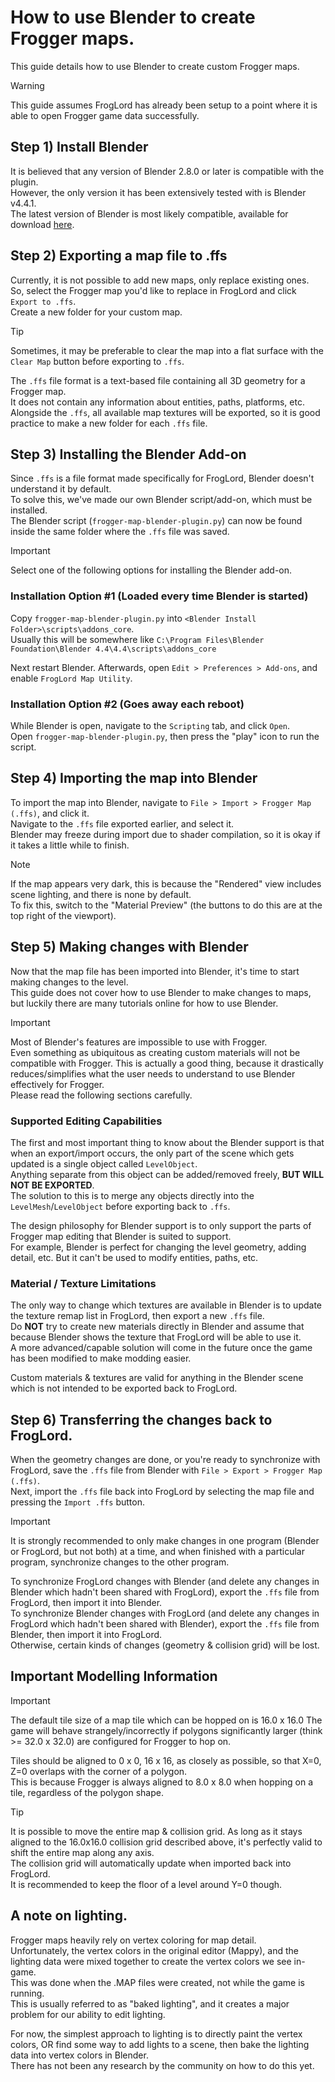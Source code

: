 # How to use Blender to create Frogger maps.
This guide details how to use Blender to create custom Frogger maps.  
> [!WARNING]
> This guide assumes FrogLord has already been setup to a point where it is able to open Frogger game data successfully.

## Step 1) Install Blender
It is believed that any version of Blender 2.8.0 or later is compatible with the plugin.  
However, the only version it has been extensively tested with is Blender v4.4.1.  
The latest version of Blender is most likely compatible, available for download [here](https://www.blender.org/download/).  

## Step 2) Exporting a map file to .ffs
Currently, it is not possible to add new maps, only replace existing ones.  
So, select the Frogger map you'd like to replace in FrogLord and click `Export to .ffs`.  
Create a new folder for your custom map.  

> [!TIP]
> Sometimes, it may be preferable to clear the map into a flat surface with the `Clear Map` button before exporting to `.ffs`.  

The `.ffs` file format is a text-based file containing all 3D geometry for a Frogger map.  
It does not contain any information about entities, paths, platforms, etc.  
Alongside the `.ffs`, all available map textures will be exported, so it is good practice to make a new folder for each `.ffs` file.  

## Step 3) Installing the Blender Add-on
Since `.ffs` is a file format made specifically for FrogLord, Blender doesn't understand it by default.  
To solve this, we've made our own Blender script/add-on, which must be installed.  
The Blender script (`frogger-map-blender-plugin.py`) can now be found inside the same folder where the `.ffs` file was saved.  

> [!IMPORTANT]
> Select one of the following options for installing the Blender add-on.

### Installation Option #1 (Loaded every time Blender is started)
Copy `frogger-map-blender-plugin.py` into `<Blender Install Folder>\scripts\addons_core`.  
Usually this will be somewhere like `C:\Program Files\Blender Foundation\Blender 4.4\4.4\scripts\addons_core`  

Next restart Blender. Afterwards, open `Edit > Preferences > Add-ons`, and enable `FrogLord Map Utility`.  

### Installation Option #2 (Goes away each reboot)
While Blender is open, navigate to the `Scripting` tab, and click `Open`.  
Open `frogger-map-blender-plugin.py`,  then press the "play" icon to run the script.  


## Step 4) Importing the map into Blender
To import the map into Blender, navigate to `File > Import > Frogger Map (.ffs)`, and click it.  
Navigate to the `.ffs` file exported earlier, and select it.  
Blender may freeze during import due to shader compilation, so it is okay if it takes a little while to finish.  

> [!NOTE]
> If the map appears very dark, this is because the "Rendered" view includes scene lighting, and there is none by default.  
> To fix this, switch to the "Material Preview" (the buttons to do this are at the top right of the viewport).

## Step 5) Making changes with Blender
Now that the map file has been imported into Blender, it's time to start making changes to the level.  
This guide does not cover how to use Blender to make changes to maps, but luckily there are many tutorials online for how to use Blender.  

> [!IMPORTANT]
> Most of Blender's features are impossible to use with Frogger.  
> Even something as ubiquitous as creating custom materials will not be compatible with Frogger.
> This is actually a good thing, because it drastically reduces/simplifies what the user needs to understand to use Blender effectively for Frogger.  
> Please read the following sections carefully.

### Supported Editing Capabilities
The first and most important thing to know about the Blender support is that when an export/import occurs, the only part of the scene which gets updated is a single object called `LevelObject`.  
Anything separate from this object can be added/removed freely, **BUT WILL NOT BE EXPORTED**.  
The solution to this is to merge any objects directly into the `LevelMesh`/`LevelObject` before exporting back to `.ffs`.  

The design philosophy for Blender support is to only support the parts of Frogger map editing that Blender is suited to support.  
For example, Blender is perfect for changing the level geometry, adding detail, etc. But it can't be used to modify entities, paths, etc.  

### Material / Texture Limitations
The only way to change which textures are available in Blender is to update the texture remap list in FrogLord, then export a new `.ffs` file.  
Do **NOT** try to create new materials directly in Blender and assume that because Blender shows the texture that FrogLord will be able to use it.  
A more advanced/capable solution will come in the future once the game has been modified to make modding easier.  

Custom materials & textures are valid for anything in the Blender scene which is not intended to be exported back to FrogLord.  

## Step 6) Transferring the changes back to FrogLord.
When the geometry changes are done, or you're ready to synchronize with FrogLord, save the `.ffs` file from Blender with `File > Export > Frogger Map (.ffs)`.  
Next, import the `.ffs` file back into FrogLord by selecting the map file and pressing the `Import .ffs` button.  

> [!IMPORTANT]
> It is strongly recommended to only make changes in one program (Blender or FrogLord, but not both) at a time, and when finished with a particular program, synchronize changes to the other program.
>
> To synchronize FrogLord changes with Blender (and delete any changes in Blender which hadn't been shared with FrogLord), export the `.ffs` file from FrogLord, then import it into Blender.  
> To synchronize Blender changes with FrogLord (and delete any changes in FrogLord which hadn't been shared with Blender), export the `.ffs` file from Blender, then import it into FrogLord.  
> Otherwise, certain kinds of changes (geometry & collision grid) will be lost.

## Important Modelling Information
> [!IMPORTANT]
> The default tile size of a map tile which can be hopped on is 16.0 x 16.0
> The game will behave strangely/incorrectly if polygons significantly larger (think >= 32.0 x 32.0) are configured for Frogger to hop on.  
>
> Tiles should be aligned to 0 x 0, 16 x 16, as closely as possible, so that X=0, Z=0 overlaps with the corner of a polygon.  
> This is because Frogger is always aligned to 8.0 x 8.0 when hopping on a tile, regardless of the polygon shape.

> [!TIP]
> It is possible to move the entire map & collision grid. As long as it stays aligned to the 16.0x16.0 collision grid described above, it's perfectly valid to shift the entire map along any axis.  
> The collision grid will automatically update when imported back into FrogLord.  
> It is recommended to keep the floor of a level around Y=0 though.  

## A note on lighting.
Frogger maps heavily rely on vertex coloring for map detail.  
Unfortunately, the vertex colors in the original editor (Mappy), and the lighting data were mixed together to create the vertex colors we see in-game.  
This was done when the .MAP files were created, not while the game is running.  
This is usually referred to as "baked lighting", and it creates a major problem for our ability to edit lighting.  

For now, the simplest approach to lighting is to directly paint the vertex colors, OR find some way to add lights to a scene, then bake the lighting data into vertex colors in Blender.  
There has not been any research by the community on how to do this yet.  
